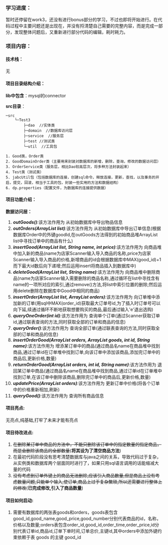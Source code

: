 ### 学习进度：
暂时还停留在work3，还没有进行bonus部分的学习，不过也即将开始进行。在代码过程中主要问题还是出现在，并没有捋清楚自己需要的完整内容，而是完成一部分，发现整体问题后，又重新进行部分代码的编辑，耗时耗力。
### 项目内容：
#### 技术栈：
无

#### 项目目录结构介绍：
**lib中包含**：mysql的connector

**src目录**：
```
─src
    └─Test3
        ├─dao  //实体类
        ├─domain  //数据库访问层
        ├─service  //服务层
        ├─test //测试类
        └─util  //工具包

1. Good类，Order类
2. GoodDomainOrder类（主要用来封装对数据库的新增，删除，查询，修改的数据访问层）
3. OrderService类（服务层，相比Dao较高层次，将多种方法封装起来）
4. Test类（测试类）
5. jabcUtil包（包括数据库的连接，创建sql命令，释放连接，更新，查找，以及事务的开启，提交，回滚，相当于工具的包，封装一些实用的方法和数据结构）
6. dp.properties（配置文件，为数据库的连接提供数据）
```
#### 项目功能介绍：
**数据访问层：**
1. ***outGoods()***:该方法作用为 从初始数据库中导出物品信息
2. ***outOrders(ArrayList<Good> list)***:该方法作用为 从初始数据库中导出订单信息(根据数据库Order中的外键goodId,在outGoods方法得到的初始商品堆ArrayList<Good> list中寻找订单中的商品有什么)
3. ***insertGood(ArrayList<Good> list, String name, int price)***:该方法作用为 向商品堆中加入新的商品(name为店家Scanner输入导入商品的名称,price为店家Scanner输入导入商品的价格,新增商品的id会根据数据库中MAX(good_id)+1而下最大id数后向下递增;然后运用insert将商品插入到数据库中)
4. ***deleteGood(ArrayList<Good> list, String name)***:该方法作用为 向商品堆中删除商品(name为店家Scanner输入需要删除的商品名称,通过循环在list中寻找含有name的一项所对应的索引,通过remove()方法,将list中索引位置的删除;然后运用delete删除在数据库中Good中相同的商品)
5. ***insertOrder(ArrayList<Good> list, ArrayList<Order> orders)***:该方法作用为 向订单堆中添加新的订单(用sql中MAX(order_id)获取最大订单号id,为了插入时订单号可以向下延,续通过循环不断地获取想要购买的商品,最后通过输入'e'退出选购)
6. ***queryOneOrder(int id)***:该方法作用为 查询单个订单(通过Scanner获取订单id,通过联表查询的方法,同时获取全部的订单和商品的信息)
7. ***queryOrder()***:该方法作用为 查询全部订单(通过联表查询的方法,同时获取全部的订单和商品的信息)
8. ***insertOrderGood(ArrayList<Order> orders, ArrayList<Good> goods, int id, String name)***:该方法作用为 增添某订单中的商品(通过商品名name在商品堆中找到商品,通过订单id在订单堆中找到订单,向该订单中添加该商品,添加完订单中的商品后,更新价格,数量)
9. ***returnOrderGood(ArrayList<Order> orders, int id, String name)***:该方法作用为 退回某订单中商品(通过商品名name在商品堆中找到商品,通过订单id在订单堆中找到订单,在该订单中删除该商品,删除完订单中的商品后,更新价格,数量)
10. ***updatePrice(ArrayList<Order> orders)***:该方法作用为 更新订单中价格(将各个订单中的价格重新相加,刷新)
11. ***queryGood()***:该方法作用为 查询所有商品信息

#### 项目亮点:
无亮点,纯基础,打牢了未来才能有亮点

#### 项目待改进点:
1. ~~在删除某订单中商品的方法中，不能只删除该订单中的指定数量的指定商品，而是会删除该商品的全部数量~~(**将其设为了清空商品方法**)
2. 在最初代码阶段没有思考清楚数据库与java之间的关系，导致代码过于复杂，从实例类和数据库两个层面同时进行了，如果只用sql语言调用的话能缩减大量的代码
3. ~~没有考虑到订单外键上的商品无法删除,应该引入商品数量,但是商品上没有考虑数量问题,只能单个输入,使订单,商品上过于复杂繁琐,所以还需要进行整体上的修改~~(**已完成修改,引入了商品数量**)

#### 项目如何启动:
1. 需要有数据库的两张表goods和orders，goods表包含good_id,good_name,good_price,good_number分别代表商品的id，名称，价格以及数量;orders表包含order_id,good_id,order_time,order_price,id分别代表订单id,商品id,订单下单时间,订单总价,主键id,其中orders中添加外键约束依赖于表 goods 的主键 good_id
